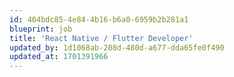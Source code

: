 ```yaml
---
id: 404bdc85-4e84-4b16-b6a0-6959b2b281a1
blueprint: job
title: 'React Native / Flutter Developer'
updated_by: 1d1068ab-208d-480d-a677-dda65fe0f490
updated_at: 1701391966
---
```

